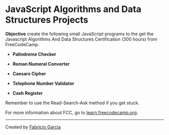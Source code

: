 # JavaScript Algorithms and Data Structures Projects

**Objective** create the following small JavaScript programs to the get the Javascript Algorithms And Data Structures Certification (300 hours) from FreeCodeCamp.

- **Palindrome Checker**

- **Roman Numeral Converter**

- **Caesars Cipher**

- **Telephone Number Validator**

- **Cash Register**

Remember to use the Read-Search-Ask method if you get stuck.

For more information about FCC, go to [learn.freecodecamp.org](https://learn.freecodecamp.org/).

---

Created by [Fabricio Garcia](https://github.com/fabricI0)
